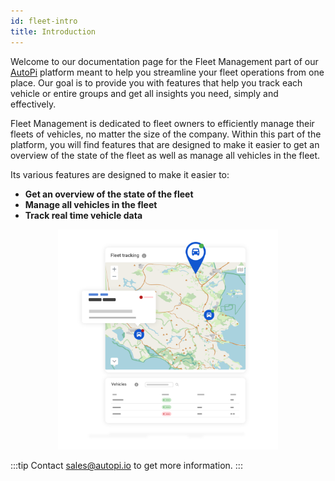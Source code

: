 ```yaml
---
id: fleet-intro
title: Introduction
---
```


Welcome to our documentation page for the Fleet Management part of our [AutoPi](https://www.autopi.io) 
platform meant to help you streamline your fleet operations from one place. Our 
goal is to provide you with features that help you track each vehicle or entire 
groups and get all insights you need, simply and effectively.  

Fleet Management is dedicated to fleet owners to efficiently manage their fleets 
of vehicles, no matter the size of the company. Within this part of the platform,
you will find features that are designed to make it easier to get an overview of 
the state of the fleet as well as manage all vehicles in the fleet. 

Its various features are designed to make it easier to:
- **Get an overview of the state of the fleet**
- **Manage all vehicles in the fleet**
- **Track real time vehicle data** 

<p align="center">
    <img src="/img/cloud/fleet_management/introduction/AutoPI_CTA_23-24_GeoMap_01_Flat.png" alt="Fleet intro graphics" width="70%" />
</p>

:::tip
Contact sales@autopi.io to get more information.
:::
